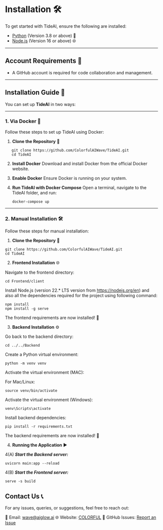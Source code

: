 # Installation 🛠️

To get started with TideAI, ensure the following are installed:

- [Python](https://www.python.org/) (Version 3.8 or above) 🐍
- [Node.js](https://nodejs.org/en) (Version 16 or above) 🌐

---

## Account Requirements 🔐

- A GitHub account is required for code collaboration and management.

---

## Installation Guide 📖

You can set up **TideAI** in two ways:

---

### 1. Via Docker 🐳

Follow these steps to set up TideAI using Docker:

1. **Clone the Repository** 📂

```
   git clone https://github.com/ColorfulAIWave/TideAI.git
   cd TideAI
```

2. **Install Docker**
   Download and install Docker from the official Docker website.

3. **Enable Docker**
   Ensure Docker is running on your system.

4. **Run TideAI with Docker Compose**
   Open a terminal, navigate to the TideAI folder, and run:
   ```
   docker-compose up
   ```

---

### 2. Manual Installation 🛠️

Follow these steps for manual installation:

1. **Clone the Repository** 📂

```
git clone https://github.com/ColorfulAIWave/TideAI.git
cd TideAI
```

2. **Frontend Installation** 🌐

Navigate to the frontend directory:

```
cd Frontend/client
```

Install Node.js (version 22.\* LTS version from https://nodejs.org/en) and also all the dependencies required for the project using following command:

```
npm install
npm install -g serve
```

The frontend requirements are now installed! 🎉

3. **Backend Installation** ⚙️

Go back to the backend directory:

```
cd ../../Backend
```

Create a Python virtual environment:

```
python -m venv venv
```

Activate the virtual environment (MAC):

For Mac/Linux:

```
source venv/bin/activate
```

Activate the virtual environment (Windows):

```
venv\Scripts\activate
```

Install backend dependencies:

```
pip install -r requirements.txt
```

The backend requirements are now installed! 🎉

4. **Running the Application** ▶️

4(A) **_Start the Backend server:_**

```
uvicorn main:app --reload
```

4(B) **_Start the Frontend server:_**

```
serve -s build
```

## Contact Us 📞

For any issues, queries, or suggestions, feel free to reach out:

📧 Email: wave@aiglow.ai
🌐 Website: [COLORFUL](https://colorful-inc.jp/)
🐞 GitHub Issues: [Report an Issue](https://github.com/ColorfulAIWave/TideAI/issues)
